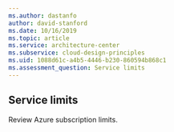 ```yaml
---
ms.author: dastanfo
author: david-stanford
ms.date: 10/16/2019
ms.topic: article
ms.service: architecture-center
ms.subservice: cloud-design-principles
ms.uid: 1088d61c-a4b5-4446-b230-860594b868c1
ms.assessment_question: Service limits
---
```

## Service limits

Review Azure subscription limits.
